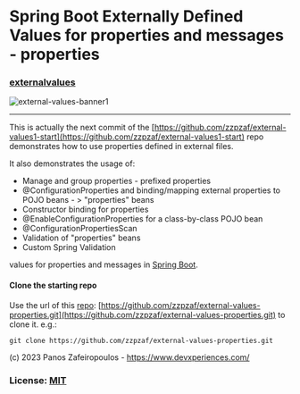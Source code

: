 # Spring Boot Externally Defined Values for properties and messages - properties

### [externalvalues](https://github.com/zzpzaf/external-values1-start)

![external-values-banner1](https://github.com/zzpzaf/external-values1-start/assets/41330248/9c5cd05f-7318-444a-893b-59353735b1e6)
           

-------


This is actually the next commit of the [https://github.com/zzpzaf/external-values1-start](https://github.com/zzpzaf/external-values1-start) repo demonstrates how to use properties defined in external files.

It also demonstrates the usage of:
- Manage and group properties - prefixed properties
- @ConfigurationProperties and binding/mapping external properties to POJO beans - > "properties" beans
- Constructor binding for properties
- @EnableConfigurationProperties for a class-by-class POJO bean
- @ConfigurationPropertiesScan  
- Validation of "properties" beans
- Custom Spring Validation


values for properties and messages in [Spring Boot](https://spring.io/).


#### Clone the starting repo

Use the url of this [repo](https://github.com/zzpzaf/external-values-properties.git): [https://github.com/zzpzaf/external-values-properties.git](https://github.com/zzpzaf/external-values-properties.git) to clone it. e.g.:

`git clone https://github.com/zzpzaf/external-values-properties.git`

(c) 2023 Panos Zafeiropoulos - https://www.devxperiences.com/
### License: [MIT](https://choosealicense.com/licenses/mit/)